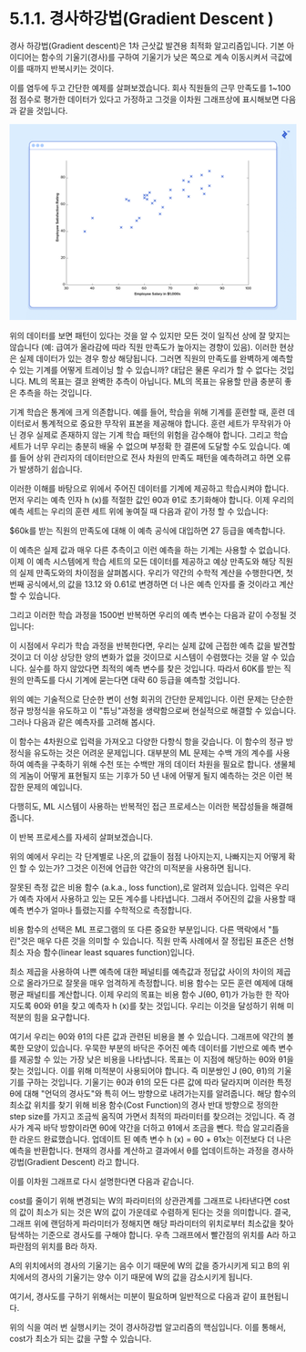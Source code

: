 # 5.1.1. 경사하강법\(Gradient Descent \)

경사 하강법\(Gradient descent\)은 1차 근삿값 발견용 최적화 알고리즘입니다. 기본 아이디어는 함수의 기울기\(경사\)를 구하여 기울기가 낮은 쪽으로 계속 이동시켜서 극값에 이를 때까지 반복시키는 것이다.

이를 염두에 두고 간단한 예제를 살펴보겠습니다. 회사 직원들의 근무 만족도를 1~100 점 점수로 평가한  데이터가 있다고 가정하고 그것을 이차원 그래프상에 표시해보면 다음과 같을 것입니다.

![](../../.gitbook/assets/51101.png)

위의 데이터를 보면 패턴이 있다는 것을 알 수 있지만 모든 것이 일직선 상에 잘 맞지는 않습니다 \(예: 급여가 올라감에 따라 직원 만족도가 높아지는 경향이 있음\). 이러한 현상은 실제 데이터가 있는 경우 항상 해당됩니다. 그러면 직원의 만족도를 완벽하게 예측할 수 있는 기계를 어떻게 트레이닝 할 수 있습니까? 대답은 물론 우리가 할 수 없다는 것입니다. ML의 목표는 결코 완벽한 추측이 아닙니다. ML의 목표는 유용할 만큼 충분히 좋은 추측을 하는 것입니다.

기계 학습은 통계에 크게 의존합니다. 예를 들어, 학습을 위해 기계를 훈련할 때, 훈련 데이터로서 통계적으로 중요한 무작위 표본을 제공해야 합니다. 훈련 세트가 무작위가 아닌 경우 실제로 존재하지 않는 기계 학습 패턴의 위험을 감수해야 합니다. 그리고 학습 세트가 너무 우리는 충분히 배울 수 없으며 부정확 한 결론에 도달할 수도 있습니다. 예를 들어 상위 관리자의 데이터만으로 전사 차원의 만족도 패턴을 예측하려고 하면 오류가 발생하기 쉽습니다.

이러한 이해를 바탕으로 위에서 주어진 데이터를 기계에 제공하고 학습시켜야 합니다. 먼저 우리는 예측 인자 h \(x\)를 적절한 값인 θ0과 θ1로 초기화해야 합니다. 이제 우리의 예측 세트는 우리의 훈련 세트 위에 놓여질 때 다음과 같이 가정 할 수 있습니다:

$60k를 받는 직원의 만족도에 대해 이 예측 공식에 대입하면 27 등급을 예측합니다.

이 예측은 실제 값과 매우 다른 추측이고 이런 예측을 하는 기계는 사용할 수 없습니다. 이제 이 예측 시스템에게 학습 세트의 모든 데이터를 제공하고 예상 만족도와 해당 직원의 실제 만족도와의 차이점을 살펴봅시다. 우리가 약간의 수학적 계산을 수행한다면, 첫번째 공식에서,의 값을 13.12 와 0.61로 변경하면 더 나은 예측 인자를 줄 것이라고 계산할 수 있습니다.

그리고 이러한 학습 과정을 1500번 반복하면 우리의 예측 변수는 다음과 같이 수정될 것입니다:

이 시점에서 우리가 학습 과정을 반복한다면, 우리는 실제 값에 근접한 예측 값을 발견할 것이고 더 이상 상당한 양의 변화가 없을 것이므로 시스템이 수렴했다는 것을 알 수 있습니다. 실수를 하지 않았다면 최적의 예측 변수를 찾은 것입니다. 따라서 60K를 받는 직원의 만족도를 다시 기계에 묻는다면 대략 60 등급을 예측할 것입니다.

위의 예는 기술적으로 단순한 변이 선형 회귀의 간단한 문제입니다. 이런 문제는 단순한 정규 방정식을 유도하고 이 "튜닝"과정을 생략함으로써 현실적으로 해결할 수 있습니다. 그러나 다음과 같은 예측자를 고려해 봅시다.

이 함수는 4차원으로 입력을 가져오고 다양한 다항식 항을 갖습니다. 이 함수의 정규 방정식을 유도하는 것은 어려운 문제입니다. 대부분의 ML 문제는 수백 개의 계수를 사용하여 예측을 구축하기 위해 수천 또는 수백만 개의 데이터 차원을 필요로 합니다. 생물체의 게놈이 어떻게 표현될지 또는 기후가 50 년 내에 어떻게 될지 예측하는 것은 이런 복잡한 문제의 예입니다.

다행히도, ML 시스템이 사용하는 반복적인 접근 프로세스는 이러한 복잡성들을 해결해 줍니다.

이 반복 프로세스를 자세히 살펴보겠습니다.

위의 예에서 우리는 각 단계별로 나온,의 값들이 점점 나아지는지, 나빠지는지 어떻게 확인 할 수 있는가? 그것은 이전에 언급한 약간의 미적분을 사용하면 됩니다.

잘못된 측정 값은 비용 함수 \(a.k.a., loss function\),로 알려져 있습니다. 입력은 우리가 예측 자에서 사용하고 있는 모든 계수를 나타냅니다. 그래서 주어진의 값을 사용할 때 예측 변수가 얼마나 틀렸는지를 수학적으로 측정합니다.

비용 함수의 선택은 ML 프로그램의 또 다른 중요한 부분입니다. 다른 맥락에서 "틀린"것은 매우 다른 것을 의미할 수 있습니다. 직원 만족 사례에서 잘 정립된 표준은 선형 최소 자승 함수\(linear least squares function\)입니다.

최소 제곱을 사용하여 나쁜 예측에 대한 페널티를 예측값과 정답값 사이의 차이의 제곱으로 올라가므로 잘못을 매우 엄격하게 측정합니다. 비용 함수는 모든 훈련 예제에 대해 평균 패널티를 계산합니다. 이제 우리의 목표는 비용 함수 J\(θ0, θ1\)가 가능한 한 작아 지도록 θ0와 θ1을 찾고 예측자 h \(x\)를 찾는 것입니다. 우리는 이것을 달성하기 위해 미적분의 힘을 요구합니다.

여기서 우리는 θ0와 θ1의 다른 값과 관련된 비용을 볼 수 있습니다. 그래프에 약간의 볼록한 모양이 있습니다. 우묵한 부분의 바닥은 주어진 예측 데이터를 기반으로 예측 변수를 제공할 수 있는 가장 낮은 비용을 나타냅니다. 목표는 이 지점에 해당하는 θ0와 θ1을 찾는 것입니다. 이를 위해 미적분이 사용되어야 합니다. 즉 미분쌍인 J \(θ0, θ1\)의 기울기를 구하는 것입니다. 기울기는 θ0과 θ1의 모든 다른 값에 따라 달라지며 이러한 특정 θ에 대해 "언덕의 경사도"와 특히 어느 방향으로 내려가는지를 알려줍니다. 해당 함수의 최소값 위치를 찾기 위해 비용 함수\(Cost Function\)의 경사 반대 방향으로 정의한 step size를 가지고 조금씩 움직여 가면서 최적의 파라미터를 찾으려는 것입니다. 즉 경사가 계곡 바닥 방향이라면 θ0에 약간을 더하고 θ1에서 조금을 뺀다. 학습 알고리즘을 한 라운드 완료했습니다. 업데이트 된 예측 변수 h \(x\) = θ0 + θ1x는 이전보다 더 나은 예측을 반환합니다. 현재의 경사를 계산하고 결과에서 θ를 업데이트하는 과정을 경사하강법\(Gradient Descent\) 라고 합니다.

이를 이차원 그래프로 다시 설명한다면 다음과 같습니다.

cost를 줄이기 위해 변경되는 W의 파라미터의 상관관계를 그래프로 나타낸다면 cost의 값이 최소가 되는 것은 W의 값이 가운데로 수렴하게 된다는 것을 의미합니다. 결국, 그래프 위에 랜덤하게 파라미터가 정해지면 해당 파라미터의 위치로부터 최소값을 찾아 탐색하는 기준으로 경사도를 구해야 합니다. 우측 그래프에서 빨간점의 위치를 A라 하고 파란점의 위치를 B라 하자.

A의 위치에서의 경사의 기울기는 음수 이기 때문에 W의 값을 증가시키게 되고 B의 위치에서의 경사의 기울기는 양수 이기 때문에 W의 값을 감소시키게 됩니다.

여기서, 경사도를 구하기 위해서는 미분이 필요하며 일반적으로 다음과 같이 표현됩니다.

위의 식을 여러 번 실행시키는 것이 경사하강법 알고리즘의 핵심입니다. 이를 통해서, cost가 최소가 되는 값을 구할 수 있습니다. 

